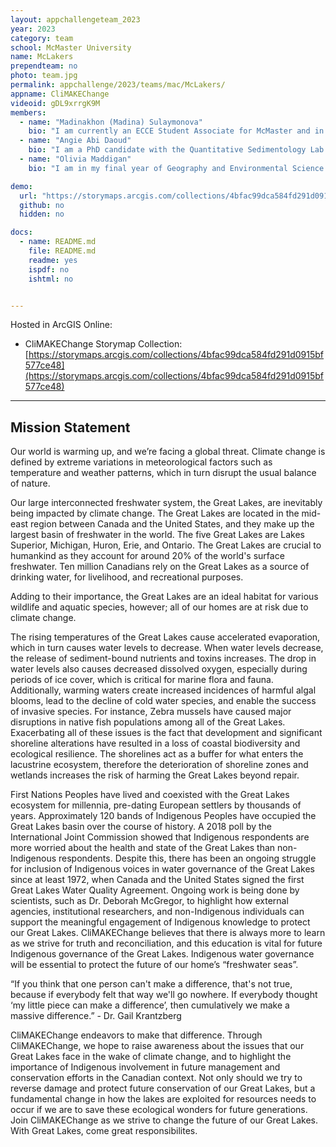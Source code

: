 ```yaml
---
layout: appchallengeteam_2023
year: 2023
category: team
school: McMaster University
name: McLakers
prependteam: no
photo: team.jpg
permalink: appchallenge/2023/teams/mac/McLakers/
appname: CliMAKEChange
videoid: gDL9xrrgK9M
members:
  - name: "Madinakhon (Madina) Sulaymonova"
    bio: "I am currently an ECCE Student Associate for McMaster and in my final year of Honours Environmental Sciences Co-op. I am fully accredited to attain a Certified GIS Professional (GISP). My interest in GIS revolves around my passion for  pidemiology. My undergraduate senior thesis focussed on PM2.5 exposure and inhalation dose along varying routes in Hamilton, Ontario. I have worked as a GIS student for Bruce Power and McMaster’s Utilities Department. My hobbies include drinking bubble tea while listening to true crime podcasts, playing APEX Legends, and hot yoga."
  - name: "Angie Abi Daoud"
    bio: "I am a PhD candidate with the Quantitative Sedimentology Lab at McMaster University, where I also earned a BSc in Earth and Environmental Sciences and a GIS Certificate. My project involves studying paleoenvironments using stratigraphy, geochemistry, ethnogeology, and micropaleontology in the Northwest Territories. Outside of academics I enjoy fossil hunting, crocheting, hiking, and taking care of my farm in Stardew Valley."
  - name: "Olivia Maddigan"
    bio: "I am in my final year of Geography and Environmental Science Co-Op at McMaster University. My senior thesis project focused on respiratory health determinants in Hamilton, Ontario. I am now working at Environment and Climate Change Canada within the Water Quality Monitoring and Surveillance Division for the Great Lakes."

demo:
  url: "https://storymaps.arcgis.com/collections/4bfac99dca584fd291d0915bf577ce48"
  github: no
  hidden: no

docs:
  - name: README.md
    file: README.md
    readme: yes
    ispdf: no
    ishtml: no


---
```


Hosted in ArcGIS Online:

- CliMAKEChange Storymap Collection: [https://storymaps.arcgis.com/collections/4bfac99dca584fd291d0915bf577ce48](https://storymaps.arcgis.com/collections/4bfac99dca584fd291d0915bf577ce48)

---

## Mission Statement

Our world is warming up, and we’re facing a global threat. Climate change is defined by extreme variations in meteorological factors such as temperature and weather patterns, which in turn disrupt the usual balance of nature. 

Our large interconnected freshwater system, the Great Lakes, are inevitably being impacted by climate change. The Great Lakes are located in the mid-east region between Canada and the United States, and they make up the largest basin of freshwater in the world. The five Great Lakes are Lakes Superior, Michigan, Huron, Erie, and Ontario. The Great Lakes are crucial to humankind as they account for around 20% of the world's surface freshwater. Ten million Canadians rely on the Great Lakes as a source of drinking water, for livelihood, and recreational purposes.

Adding to their importance, the Great Lakes are an ideal habitat for various wildlife and aquatic species, however; all of our homes are at risk due to climate change. 

The rising temperatures of the Great Lakes cause accelerated evaporation, which in turn causes water levels to decrease. When water levels decrease, the release of sediment-bound nutrients and toxins increases. The drop in water levels also causes decreased dissolved oxygen, especially during periods of ice cover, which is critical for marine flora and fauna. Additionally, warming waters create increased incidences of harmful algal blooms, lead to the decline of cold water species, and enable the success of invasive species. For instance, Zebra mussels have caused major disruptions in native fish populations among all of the Great Lakes. Exacerbating all of these issues is the fact that development and significant shoreline alterations have resulted in a loss of coastal biodiversity and ecological resilience. The shorelines act as a buffer for what enters the lacustrine ecosystem, therefore the deterioration of shoreline zones and wetlands increases the risk of harming the Great Lakes beyond repair.

First Nations Peoples have lived and coexisted with the Great Lakes ecosystem for millennia, pre-dating European settlers by thousands of years. Approximately 120 bands of Indigenous Peoples have occupied the Great Lakes basin over the course of history. A 2018 poll by the International Joint Commission showed that Indigenous respondents are more worried about the health and state of the Great Lakes than non-Indigenous respondents. Despite this, there has been an ongoing struggle for inclusion of Indigenous voices in water governance of the Great Lakes since at least 1972, when Canada and the United States signed the first Great Lakes Water Quality Agreement. Ongoing work is being done by scientists, such as Dr. Deborah McGregor, to highlight how external agencies, institutional researchers, and non-Indigenous individuals can support the meaningful engagement of Indigenous knowledge to protect our Great Lakes. CliMAKEChange believes that there is always more to learn as we strive for truth and reconciliation, and this education is vital for future Indigenous governance of the Great Lakes. Indigenous water governance will be essential to protect the future of our home’s “freshwater seas”.

“If you think that one person can't make a difference, that's not true, because if everybody felt that way we'll go nowhere. If everybody thought ‘my little piece can make a difference’, then cumulatively we make a massive difference.” - Dr. Gail Krantzberg

CliMAKEChange endeavors to make that difference. Through CliMAKEChange, we hope to raise awareness about the issues that our Great Lakes face in the wake of climate change, and to highlight the importance of Indigenous involvement in future management and conservation efforts in the Canadian context. Not only should we try to reverse damage and protect future conservation of our Great Lakes, but a fundamental change in how the lakes are exploited for resources needs to occur if we are to save these ecological wonders for future generations. Join CliMAKEChange as we strive to change the future of our Great Lakes. With Great Lakes, come great responsibilites. 


